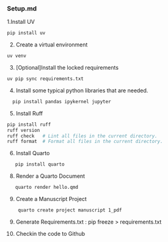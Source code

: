 ### Setup.md

1.Install UV
```bash
pip install uv
```
2. Create a virtual environment
```bash
uv venv
```
3. [Optional]Install the locked requirements
 ```bash
uv pip sync requirements.txt
```      
4. Install some typical python libraries that are needed.
 ```bash
   pip install pandas ipykernel jupyter
```
5. Install Ruff
```bash
pip install ruff
ruff version
ruff check   # Lint all files in the current directory.
ruff format  # Format all files in the current directory.
```
6. Install Quarto
```bash
   pip install quarto
```
8.  Render a Quarto Document     
```bash
   quarto render hello.qmd
```
9. Create a Manuscript Project
```bash
    quarto create project manuscript 1_pdf
```
9. Generate Requirements.txt : pip freeze > requirements.txt

10. Checkin the code to Github


